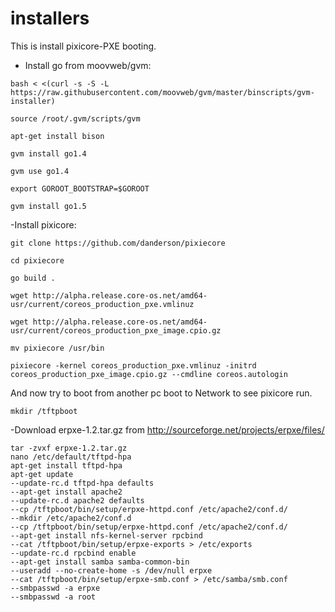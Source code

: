 # installers


This is install pixicore-PXE booting.
- Install go from moovweb/gvm:
```
bash < <(curl -s -S -L https://raw.githubusercontent.com/moovweb/gvm/master/binscripts/gvm-installer)

source /root/.gvm/scripts/gvm

apt-get install bison

gvm install go1.4

gvm use go1.4

export GOROOT_BOOTSTRAP=$GOROOT

gvm install go1.5

```
-Install pixicore:
```
git clone https://github.com/danderson/pixiecore

cd pixiecore

go build .

wget http://alpha.release.core-os.net/amd64-usr/current/coreos_production_pxe.vmlinuz

wget http://alpha.release.core-os.net/amd64-usr/current/coreos_production_pxe_image.cpio.gz

mv pixiecore /usr/bin

pixiecore -kernel coreos_production_pxe.vmlinuz -initrd coreos_production_pxe_image.cpio.gz --cmdline coreos.autologin
```
And now try to boot from another pc boot to Network to see pixicore run.
```
mkdir /tftpboot
```
-Download erpxe-1.2.tar.gz from http://sourceforge.net/projects/erpxe/files/ 
```
tar -zvxf erpxe-1.2.tar.gz
nano /etc/default/tftpd-hpa
apt-get install tftpd-hpa
apt-get update
--update-rc.d tftpd-hpa defaults
--apt-get install apache2
--update-rc.d apache2 defaults
--cp /tftpboot/bin/setup/erpxe-httpd.conf /etc/apache2/conf.d/
--mkdir /etc/apache2/conf.d
--cp /tftpboot/bin/setup/erpxe-httpd.conf /etc/apache2/conf.d/
--apt-get install nfs-kernel-server rpcbind
--cat /tftpboot/bin/setup/erpxe-exports > /etc/exports
--update-rc.d rpcbind enable
--apt-get install samba samba-common-bin
--useradd --no-create-home -s /dev/null erpxe
--cat /tftpboot/bin/setup/erpxe-smb.conf > /etc/samba/smb.conf
--smbpasswd -a erpxe
--smbpasswd -a root
```

